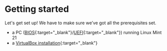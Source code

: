 # Getting started
Let's get set up! We have to make sure we’ve got all the prerequisites set.

- a PC ([BIOS](../../windows11-linuxmint21-dual-boot-bios-clonezilla/){:target="_blank"}/[UEFI](../../windows11-linuxmint21-dual-boot-uefi/){:target="_blank"}) running Linux Mint 21
- a [VirtualBox installation](../../howtos/install-virtualbox-linux-mint/index.md){:target="_blank"}